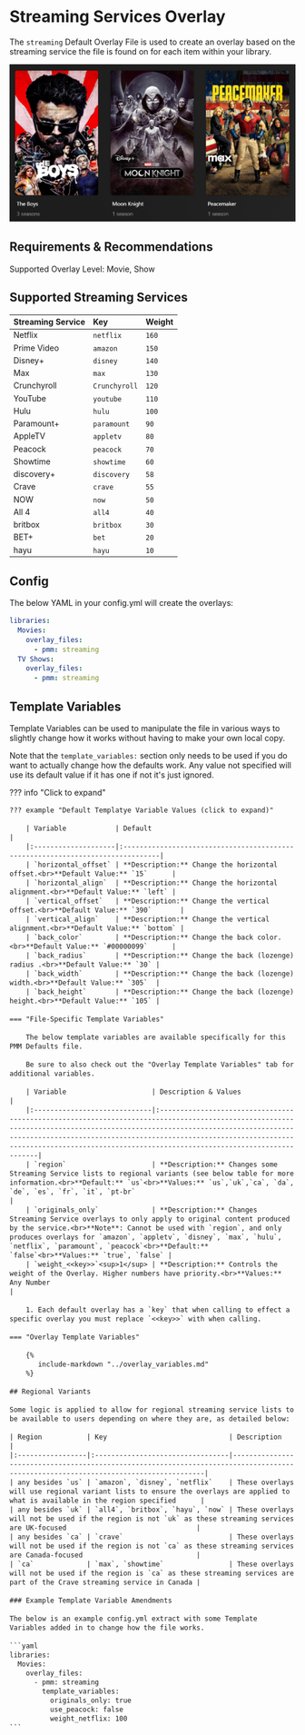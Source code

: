 # Streaming Services Overlay

The `streaming` Default Overlay File is used to create an overlay based on the streaming service the file is found on for each item within your library.

![](images/streaming.png)

## Requirements & Recommendations

Supported Overlay Level: Movie, Show

## Supported Streaming Services


| Streaming Service | Key           | Weight |
|:------------------|:--------------|:-------|
| Netflix           | `netflix`     | `160`  |
| Prime Video       | `amazon`      | `150`  |
| Disney+           | `disney`      | `140`  |
| Max               | `max`         | `130`  |
| Crunchyroll       | `Crunchyroll` | `120`  |
| YouTube           | `youtube`     | `110`  |
| Hulu              | `hulu`        | `100`  |
| Paramount+        | `paramount`   | `90`   |
| AppleTV           | `appletv`     | `80`   |
| Peacock           | `peacock`     | `70`   |
| Showtime          | `showtime`    | `60`   |
| discovery+        | `discovery`   | `58`   |
| Crave             | `crave`       | `55`   |
| NOW               | `now`         | `50`   |
| All 4             | `all4`        | `40`   |
| britbox           | `britbox`     | `30`   |
| BET+              | `bet`         | `20`   |
| hayu              | `hayu`        | `10`   |


## Config

The below YAML in your config.yml will create the overlays:

```yaml
libraries:
  Movies:
    overlay_files:
      - pmm: streaming
  TV Shows:
    overlay_files:
      - pmm: streaming
```

## Template Variables

Template Variables can be used to manipulate the file in various ways to slightly change how it works without having to make your own local copy.

Note that the `template_variables:` section only needs to be used if you do want to actually change how the defaults work. Any value not specified will use its default value if it has one if not it's just ignored.

??? info "Click to expand"

    ??? example "Default Templatye Variable Values (click to expand)"

        | Variable            | Default                                                                        |
        |:--------------------|:-------------------------------------------------------------------------------|
        | `horizontal_offset` | **Description:** Change the horizontal offset.<br>**Default Value:** `15`      |
        | `horizontal_align`  | **Description:** Change the horizontal alignment.<br>**Default Value:** `left` |
        | `vertical_offset`   | **Description:** Change the vertical offset.<br>**Default Value:** `390`       |
        | `vertical_align`    | **Description:** Change the vertical alignment.<br>**Default Value:** `bottom` |
        | `back_color`        | **Description:** Change the back color.<br>**Default Value:** `#00000099`      |
        | `back_radius`       | **Description:** Change the back (lozenge) radius .<br>**Default Value:** `30` |
        | `back_width`        | **Description:** Change the back (lozenge) width.<br>**Default Value:** `305`  |
        | `back_height`       | **Description:** Change the back (lozenge) height.<br>**Default Value:** `105` |
        
    === "File-Specific Template Variables"

        The below template variables are available specifically for this PMM Defaults file.

        Be sure to also check out the "Overlay Template Variables" tab for additional variables.

        | Variable                     | Description & Values                                                                                                                                                                                                                                                                                                            |
        |:-----------------------------|:--------------------------------------------------------------------------------------------------------------------------------------------------------------------------------------------------------------------------------------------------------------------------------------------------------------------------------|
        | `region`                     | **Description:** Changes some Streaming Service lists to regional variants (see below table for more information.<br>**Default:** `us`<br>**Values:** `us`,`uk`,`ca`, `da`, `de`, `es`, `fr`, `it`, `pt-br`                                                                                                                     |
        | `originals_only`             | **Description:** Changes Streaming Service overlays to only apply to original content produced by the service.<br>**Note**: Cannot be used with `region`, and only produces overlays for `amazon`, `appletv`, `disney`, `max`, `hulu`, `netflix`, `paramount`, `peacock`<br>**Default:** `false`<br>**Values:** `true`, `false` |
        | `weight_<<key>>`<sup>1</sup> | **Description:** Controls the weight of the Overlay. Higher numbers have priority.<br>**Values:** Any Number                                                                                                                                                                                                                    |

        1. Each default overlay has a `key` that when calling to effect a specific overlay you must replace `<<key>>` with when calling.

    === "Overlay Template Variables"

        {%
           include-markdown "../overlay_variables.md"
        %}

    ## Regional Variants

    Some logic is applied to allow for regional streaming service lists to be available to users depending on where they are, as detailed below:

    | Region           | Key                              | Description                                                                                                                         |
    |:-----------------|:---------------------------------|-------------------------------------------------------------------------------------------------------------------------------------|
    | any besides `us` | `amazon`, `disney`, `netflix`    | These overlays will use regional variant lists to ensure the overlays are applied to what is available in the region specified      |
    | any besides `uk` | `all4`, `britbox`, `hayu`, `now` | These overlays will not be used if the region is not `uk` as these streaming services are UK-focused                                |
    | any besides `ca` | `crave`                          | These overlays will not be used if the region is not `ca` as these streaming services are Canada-focused                            |
    | `ca`             | `max`, `showtime`                | These overlays will not be used if the region is `ca` as these streaming services are part of the Crave streaming service in Canada |

    ### Example Template Variable Amendments

    The below is an example config.yml extract with some Template Variables added in to change how the file works.

    ```yaml
    libraries:
      Movies:
        overlay_files:
          - pmm: streaming
            template_variables:
              originals_only: true
              use_peacock: false
              weight_netflix: 100
    ```
